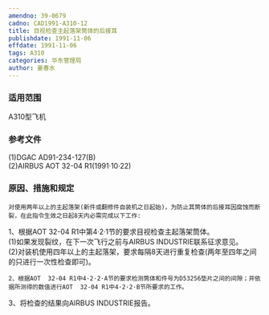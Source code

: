 ```yaml
---
amendno: 39-0679  
cadno: CAD1991-A310-12  
title: 目视检查主起落架筒体的后接耳  
publishdate: 1991-11-06  
effdate: 1991-11-06  
tags: A310  
categories: 华东管理局  
author: 姜春水  
---
```

  
### 适用范围  
A310型飞机  
  
<!--more-->  
### 参考文件  
(1)DGAC AD91-234-127(B)  
(2)AIRBUS AOT 32-04 R1(1991·10·22)  
  
### 原因、措施和规定  
    对使用两年以上的主起落架(新件或翻修件自装机之日起始)，为防止其筒体的后接耳因腐蚀而断裂，在此指令生效之日起8天内必需完成以下工作:  
1、根据AOT 32-04 R1中第4·2·1节的要求目视检查主起落架筒体。  
(1)如果发现裂纹，在下一次飞行之前与AIRBUS INDUSTRIE联系征求意见。  
      (2)对装机使用四年以上的主起落架，要求每隔8天进行重复检查(两年至四年之间的只进行一次性检查即可)。  
  
    2、根据AOT  32-04 R1中4·2·2·A节的要求检测筒体和件号为D53256垫片之间的间隙；并依据所测得的数值进行AOT  32-04 R1中4·2·2·B节所要求的工作。  
  
3、将检查的结果向AIRBUS INDUSTRIE报告。  
